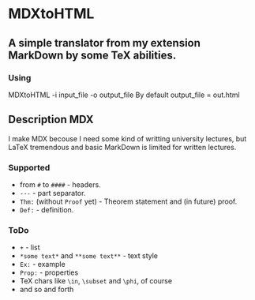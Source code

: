 MDXtoHTML
=========

## A simple translator from my extension MarkDown by some TeX abilities.

### Using
MDXtoHTML -i input_file -o output_file
By default output_file = out.html

## Description MDX
I make MDX becouse I need some kind of writting university lectures, but LaTeX tremendous and basic MarkDown is limited for written lectures.
### Supported
+ from `#` to `####` - headers.
+ `---` - part separator.
+ `Thm:` (without `Proof` yet) - Theorem statement and (in future) proof.
+ `Def:` - definition.
### ToDo
+ `+` - list
+ `*some text*` and `**some text**` - text style
+ `Ex:` - example
+ `Prop:` - properties
+ TeX chars like `\in`, `\subset` and `\phi`, of course
+ and so and forth